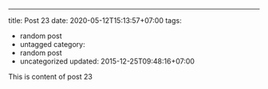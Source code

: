 ---
title: Post 23
date: 2020-05-12T15:13:57+07:00
tags:
  - random post
  - untagged
category:
  - random post
  - uncategorized
updated: 2015-12-25T09:48:16+07:00

This is content of post 23